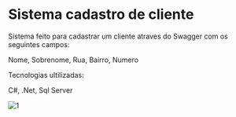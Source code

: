 <h1>Sistema cadastro de cliente</h1>

Sistema feito para cadastrar um cliente atraves do Swagger com os seguintes campos:

Nome, Sobrenome, Rua, Bairro, Numero

Tecnologias ultilizadas:

C#, .Net, Sql Server 


![1](https://user-images.githubusercontent.com/49567011/204170605-6901513c-0862-46c6-9c26-b45aa620a6f7.JPG)
